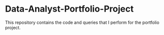 # Data-Analyst-Portfolio-Project

This repository contains the code and queries that I perform for the portfolio project. 
